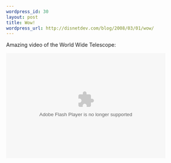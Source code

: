 ```yaml
--- 
wordpress_id: 30
layout: post
title: Wow!
wordpress_url: http://disnetdev.com/blog/2008/03/01/wow/
---
```

Amazing video of the World Wide Telescope:

<!--cut and paste-->
<object classid="clsid:d27cdb6e-ae6d-11cf-96b8-444553540000" codebase="http://download.macromedia.com/pub/shockwave/cabs/flash/swflash.cab#version=8,0,0,0" id="VE_Player" align="middle" height="285" width="432">
<param name="movie" value="http://static.videoegg.com/ted/flash/loader.swf" ></param>
<param name="FlashVars" value="bgColor=FFFFFF&amp;amp;amp;file=http://static.videoegg.com/ted/movies/ROYGOULD-2008_high.flv&amp;amp;amp;autoPlay=false&amp;amp;amp;fullscreenURL=http://static.videoegg.com/ted/flash/fullscreen.html&amp;amp;amp;forcePlay=false&amp;amp;amp;logo=&amp;amp;amp;allowFullscreen=true" ></param>
<param name="quality" value="high" ></param>
<param name="allowScriptAccess" value="always" ></param>
<param name="bgcolor" value="#FFFFFF"></param>
<param name="scale" value="noscale"></param>
<param name="wmode" value="window"></param>
<embed src="http://static.videoegg.com/ted/flash/loader.swf" flashvars="bgColor=FFFFFF&amp;amp;amp;file=http://static.videoegg.com/ted/movies/ROYGOULD-2008_high.flv&amp;amp;amp;autoPlay=false&amp;amp;amp;fullscreenURL=http://static.videoegg.com/ted/flash/fullscreen.html&amp;amp;amp;forcePlay=false&amp;amp;amp;logo=&amp;amp;amp;allowFullscreen=true" quality="high" allowscriptaccess="always" bgcolor="#FFFFFF" scale="noscale" wmode="window" name="VE_Player" type="application/x-shockwave-flash" pluginspage="http://www.macromedia.com/go/getflashplayer" align="middle" height="285" width="432">
</embed>
</object>
